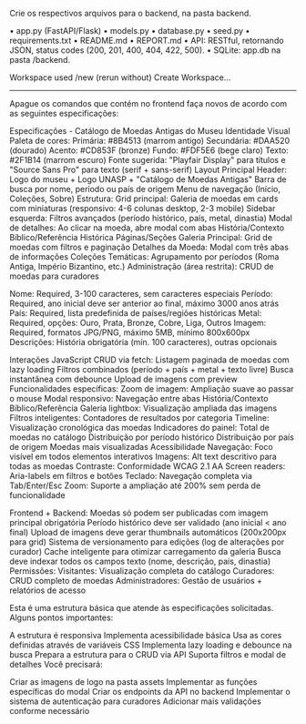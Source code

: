 Crie os respectivos arquivos para o backend, na pasta backend.

• app.py (FastAPI/Flask)
• models.py
• database.py
• seed.py
• requirements.txt
• README.md
• REPORT.md
• API: RESTful, retornando JSON, status codes (200, 201, 400, 404, 422, 500).
• SQLite: app.db na pasta /backend.

Workspace
used /new (rerun without)
Create Workspace...

----------------------------------------------------------------------------

Apague os comandos que contém no frontend faça novos de acordo com as seguintes especificações: 

Especificações - Catálogo de Moedas Antigas do Museu
Identidade Visual
Paleta de cores:
Primária: #8B4513 (marrom antigo)
Secundária: #DAA520 (dourado)
Acento: #CD853F (bronze)
Fundo: #FDF5E6 (bege claro)
Texto: #2F1B14 (marrom escuro)
Fonte sugerida: "Playfair Display" para títulos e "Source Sans Pro" para texto (serif + sans-serif)
Layout Principal
Header:
Logo do museu + Logo UNASP  + "Catálogo de Moedas Antigas"
Barra de busca por nome, período ou país de origem
Menu de navegação (Início, Coleções, Sobre)
Estrutura:
Grid principal: Galeria de moedas em cards com miniaturas (responsivo: 4-6 colunas desktop, 2-3 mobile)
Sidebar esquerda: Filtros avançados (período histórico, país, metal, dinastia)
Modal de detalhes: Ao clicar na moeda, abre modal com abas História/Contexto Bíblico/Referência Histórica
Páginas/Seções
Galeria Principal: Grid de moedas com filtros e paginação
Detalhes da Moeda: Modal com três abas de informações
Coleções Temáticas: Agrupamento por períodos (Roma Antiga, Império Bizantino, etc.)
Administração (área restrita): CRUD de moedas para curadores

Nome: Required, 3-100 caracteres, sem caracteres especiais
Período: Required, ano inicial deve ser anterior ao final, máximo 3000 anos atrás
País: Required, lista predefinida de países/regiões históricas
Metal: Required, opções: Ouro, Prata, Bronze, Cobre, Liga, Outros
Imagem: Required, formatos JPG/PNG, máximo 5MB, mínimo 800x600px
Descrições: História obrigatória (mín. 100 caracteres), outras opcionais

Interações JavaScript
CRUD via fetch:
Listagem paginada de moedas com lazy loading
Filtros combinados (período + país + metal + texto livre)
Busca instantânea com debounce
Upload de imagens com preview
Funcionalidades específicas:
Zoom de imagem: Ampliação suave ao passar o mouse
Modal responsivo: Navegação entre abas História/Contexto Bíblico/Referência
Galeria lightbox: Visualização ampliada das imagens
Filtros inteligentes: Contadores de resultados por categoria
Timeline: Visualização cronológica das moedas
Indicadores do painel:
Total de moedas no catálogo
Distribuição por período histórico
Distribuição por país de origem
Moedas mais visualizadas
Acessibilidade
Navegação: Foco visível em todos elementos interativos
Imagens: Alt text descritivo para todas as moedas
Contraste: Conformidade WCAG 2.1 AA
Screen readers: Aria-labels em filtros e botões
Teclado: Navegação completa via Tab/Enter/Esc
Zoom: Suporte a ampliação até 200% sem perda de funcionalidade

Frontend + Backend:
Moedas só podem ser publicadas com imagem principal obrigatória
Período histórico deve ser validado (ano inicial < ano final)
Upload de imagens deve gerar thumbnails automáticos (200x200px para grid)
Sistema de versionamento para edições (log de alterações por curador)
Cache inteligente para otimizar carregamento da galeria
Busca deve indexar todos os campos texto (nome, descrição, país, dinastia)
Permissões:
Visitantes: Visualização completa do catálogo
Curadores: CRUD completo de moedas
Administradores: Gestão de usuários + relatórios de acesso




Esta é uma estrutura básica que atende às especificações solicitadas. Alguns pontos importantes:

A estrutura é responsiva
Implementa acessibilidade básica
Usa as cores definidas através de variáveis CSS
Implementa lazy loading e debounce na busca
Prepara a estrutura para o CRUD via API
Suporta filtros e modal de detalhes
Você precisará:

Criar as imagens de logo na pasta assets
Implementar as funções específicas do modal
Criar os endpoints da API no backend
Implementar o sistema de autenticação para curadores
Adicionar mais validações conforme necessário